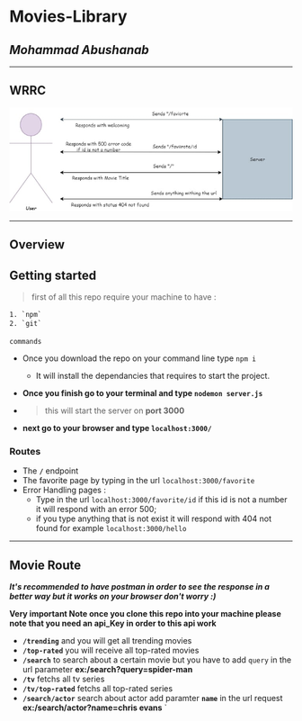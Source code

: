 # Movies-Library

## ***Mohammad Abushanab***

---

## WRRC
![Wrrc image](/public/img/WRRC.jpg)
***

## Overview

## Getting started

>first of all this repo require your machine to have :

    1. `npm`
    2. `git`

    commands

+ Once you download the repo on your command line type `npm i`
  + It will install the dependancies that requires to start the project.

+ **Once you finish go to your terminal and type `nodemon server.js`**

+ >this will start the server on **port 3000**

+ **next go to your browser and type `localhost:3000/`**

### Routes

+ The **`/`** endpoint
+ The favorite page by typing in the url `localhost:3000/favorite`
+ Error Handling pages :
  + Type in the url `localhost:3000/favorite/id`
  if this id is not a number it will respond with an error 500;
  + if you type anything that is not exist it will respond with 404 not found for example
  `localhost:3000/hello`
---
## **Movie Route**

***It's recommended to have postman in order to see the response in a better way but it works on your browser don't worry :)***

**Very important Note once you clone this repo into your machine please note that you need an api_Key in order to this api work**

+ **`/trending`** and you will get all trending movies
+ **`/top-rated`** you will receive all top-rated movies
+ **`/search`** to search about a certain movie but you have  to add `query` in the url parameter **ex:/search?query=spider-man** 
+ **`/tv`** fetchs all tv series
+ **`/tv/top-rated`** fetchs all top-rated series
+ **`/search/actor`** search about actor add paramter **`name`** in the url request **ex:/search/actor?name=chris evans** `
